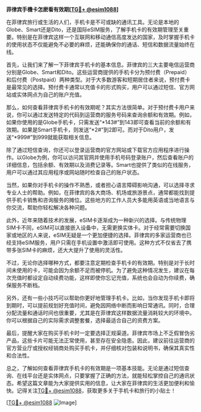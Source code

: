 **菲律宾手機卡怎麽看有效期[[TG💪+ @esim1088](https://t.me/s/esim1088)]**

在菲律宾旅行或生活的人们，手机卡是不可或缺的通讯工具。无论是本地的Globe、Smart还是Dito，还是国际eSIM服务，了解手机卡的有效期管理至关重要。特别是在菲律宾这样一个互联网和移动通信高度发达的国家，及时掌握手机卡的使用状态不仅能避免不必要的麻烦，还能确保你的通话、短信和数据流量始终在线。

首先，让我们来了解一下菲律宾手机卡的基本信息。菲律宾的三大主要电信运营商分别是Globe、Smart和Dito。这些运营商提供的手机卡分为预付费（Prepaid）和后付费（Postpaid）两种类型。对于大多数游客和短期居住者来说，预付费卡是最常见的选择。预付费卡通常以充值卡的形式购买，用户可以通过短信、官方网站或实体网点为自己的账户充值。

那么，如何查看菲律宾手机卡的有效期呢？其实方法很简单。对于预付费卡用户来说，你可以通过发送特定的代码到运营商的服务号码来查询余额和有效期。例如，如果你使用的是Globe手机卡，只需发送“*143#”到143即可查看当前的余额和有效期。如果是Smart手机卡，则发送“*2#”到2即可。而对于Dito用户，发送“*999#”到999就能获取相关信息。

除了通过短信查询，你还可以登录运营商的官方网站或下载官方应用程序进行操作。以Globe为例，你可以访问其官网并使用手机号码登录账户，然后查看账户的详细信息，包括余额、有效期以及消费记录等。Smart也提供了类似的在线服务，用户可以通过其应用程序或网站随时检查自己的账户状态。

当然，如果你对手机卡的操作不熟悉，或者担心语言障碍影响沟通，可以选择寻求专业人士的帮助。例如，在菲律宾的各大商场、机场或旅游景点，通常都能找到提供手机卡销售和咨询服务的摊位。这些地方的工作人员大多能用英语或当地语言与你交流，帮助你轻松解决各种问题。

此外，近年来随着技术的发展，eSIM卡逐渐成为一种新兴的选择。与传统物理SIM卡不同，eSIM可以直接嵌入设备中，无需更换实体卡。对于经常需要切换国家或地区的人来说，eSIM无疑是一个更加便捷的选择。菲律宾的多家运营商也已经支持eSIM服务，用户只需在手机设置中激活即可使用。这种方式不仅省去了携带多张SIM卡的麻烦，还大大提升了使用的灵活性。

不过，无论你选择哪种方式，都要注意定期检查手机卡的有效期。特别是对于长时间未使用的卡，可能会因为余额不足而被停机。为了避免这种情况发生，建议在每次充值时都设定自动续费功能，这样即使你忘记充值，系统也会自动为你续费，确保服务不断档。

另外，还有一些小技巧可以帮助你更好地管理手机卡。比如，当你发现手机卡即将到期时，可以提前规划好充值时间，避免因网络中断而影响日常通讯。同时，合理分配流量和通话时间也很重要，尤其是在菲律宾这样数据流量消耗较大的环境中。你可以根据自己的实际需求调整套餐，选择最适合自己的资费方案。

最后，提醒大家在购买手机卡时一定要选择正规渠道。菲律宾市场上不乏假冒伪劣产品，这些卡片可能无法正常使用，甚至存在安全隐患。因此，建议前往运营商的官方营业厅或授权经销商处购买手机卡，并仔细核对包装和说明书，确保其真实性和合法性。

总之，了解如何查看菲律宾手机卡的有效期是一项基本技能。无论是通过短信查询、在线平台还是实体网点，只要掌握了正确的方法，就能轻松掌控自己的通讯状态。希望这篇文章能为大家提供实用的信息，让大家在菲律宾的生活更加便利和愉快。记得关注[TG💪+ @esim1088](https://t.me/s/esim1088)，获取更多关于手机卡和旅行的小贴士！

[[TG💪+ @esim1088](https://t.me/s/esim1088) ![Image](https://i.postimg.cc/4NQfJmqS/Snipaste-2025-05-13-00-14-12.png)]